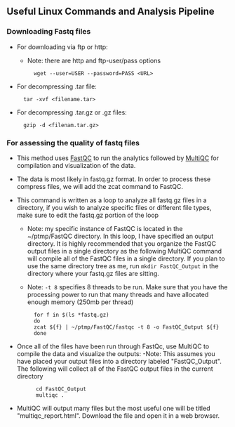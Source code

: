 ## Useful Linux Commands and Analysis Pipeline ##

### Downloading Fastq files ###
- For downloading via ftp or http:
	- Note: there are http and ftp-user/pass options
	
			wget --user=USER --password=PASS <URL>
- For decompressing .tar file:

		tar -xvf <filename.tar>
- For decompressing .tar.gz or .gz files:

		gzip -d <filenam.tar.gz>

### For assessing the quality of fastq files ###
- This method uses [FastQC](https://www.bioinformatics.babraham.ac.uk/projects/fastqc/) to run the analytics followed by [MultiQC](https://multiqc.info/docs/) for compilation and visualization of the data.
- The data is most likely in fastq.gz format. In order to process these compress files, we will add the zcat command to FastQC.
- This command is written as a loop to analyze all fastq.gz files in a directory, if you wish to analyze specific files or different file types, make sure to edit the fastq.gz portion of the loop
	- Note: my specific instance of FastQC is located in the ~/ptmp/FastQC directory. In this loop, I have specified an output directory. It is highly recommended that you organize the FastQC output files in a single directory as the following MultiQC command will compile all of the FastQC files in a single directory. If you plan to use the same directory tree as me, run `mkdir FastQC_Output` in the directory where your fastq.gz files are sitting.
	- Note: `-t 8` specifies 8 threads to be run. Make sure that you have the processing power to run that many threads and have allocated enough memory (250mb per thread)

			for f in $(ls *fastq.gz)
			do
			zcat ${f} | ~/ptmp/FastQC/fastqc -t 8 -o FastQC_Output ${f}
			done
- Once all of the files have been run through FastQc, use MultiQC to compile the data and visualize the outputs:
	-Note: This assumes you have placed your output files into a directory labeled "FastQC_Output". The following will collect all of the FastQC output files in the current directory

			cd FastQC_Output
			multiqc .
- MultiQC will output many files but the most useful one will be titled "multiqc_report.html". Download the file and open it in a web browser. 
		


		